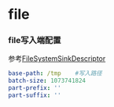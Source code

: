 # file


### file写入端配置
参考[FileSystemSinkDescriptor](../../alchemy-web/src/main/java/com/dfire/platform/alchemy/descriptor/FileSystemSinkDescriptor.java)

```yaml
base-path: /tmp    #写入路径
batch-size: 1073741824 
part-prefix: ''
part-suffix: ''


```

